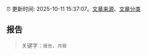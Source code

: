 :alarm_clock: 更新时间: 2025-10-11 15:37:07。[文章来源](/README.md)、[文章分类](/TAGS.md)

## 报告


> 关键字：`报告`、`月报`



